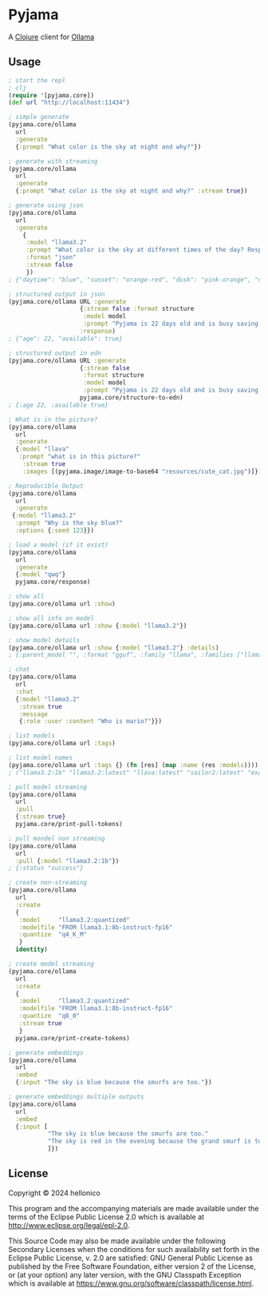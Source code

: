 # Pyjama

A [Clojure](https://clojure.org/) client for [Ollama](https://ollama.com/)

## Usage

```clojure
; start the repl
; clj
(require '[pyjama.core])
(def url "http://localhost:11434")

; simple generate
(pyjama.core/ollama 
  url
  :generate 
  {:prompt "What color is the sky at night and why?"})

; generate with streaming
(pyjama.core/ollama
  url
  :generate
  {:prompt "What color is the sky at night and why?" :stream true})

; generate using json
(pyjama.core/ollama 
  url 
  :generate
    {
     :model "llama3.2"
     :prompt "What color is the sky at different times of the day? Respond using JSON"
     :format "json"
     :stream false
     })
; {"daytime": "blue", "sunset": "orange-red", "dusk": "pink-orange", "night": "dark blue or black"}

; structured output in json
(pyjama.core/ollama URL :generate
                    {:stream false :format structure
                     :model model
                     :prompt "Pyjama is 22 days old and is busy saving the world."}
                    :response)
; {"age": 22, "available": true}

; structured output in edn
(pyjama.core/ollama URL :generate
                    {:stream false
                     :format structure
                     :model model
                     :prompt "Pyjama is 22 days old and is busy saving the world."}
                    pyjama.core/structure-to-edn)
; {:age 22, :available true}

; What is in the picture?
(pyjama.core/ollama 
  url 
  :generate
  {:model "llava"
   :prompt "what is in this picture?"
    :stream true
    :images [(pyjama.image/image-to-base64 "resources/cute_cat.jpg")]})

; Reproducible Output
(pyjama.core/ollama 
  url 
  :generate
 {:model "llama3.2"
  :prompt "Why is the sky blue?" 
  :options {:seed 123}})

; load a model (if it exist)
(pyjama.core/ollama 
  url 
  :generate 
  {:model "qwq"} 
  pyjama.core/response)

; show all
(pyjama.core/ollama url :show)

; show all info on model
(pyjama.core/ollama url :show {:model "llama3.2"})

; show model details
(pyjama.core/ollama url :show {:model "llama3.2"} :details)
; {:parent_model "", :format "gguf", :family "llama", :families ["llama"], :parameter_size "3.2B", :quantization_level "Q4_K_M"}

; chat
(pyjama.core/ollama
  url
  :chat
  {:model "llama3.2" 
   :stream true 
   :message 
   {:role :user :content "Who is mario?"}})

; list models
(pyjama.core/ollama url :tags)

; list model names
(pyjama.core/ollama url :tags {} (fn [res] (map :name (res :models))))
; ("llama3.2:1b" "llama3.2:latest" "llava:latest" "sailor2:latest" "exaone3.5:2.4b")

; pull model streaming
(pyjama.core/ollama
  url
  :pull
  {:stream true}
  pyjama.core/print-pull-tokens)

; pull mondel non streaming
(pyjama.core/ollama
  url
  :pull {:model "llama3.2:1b"})
; {:status "success"}

; create non-streaming
(pyjama.core/ollama
  url
  :create
  {
   :model     "llama3.2:quantized"
   :modelfile "FROM llama3.1:8b-instruct-fp16"
   :quantize  "q4_K_M"
   }
  identity)

; create model streaming
(pyjama.core/ollama
  url
  :create
  {
   :model     "llama3.2:quantized"
   :modelfile "FROM llama3.1:8b-instruct-fp16"
   :quantize  "q8_0"
   :stream true
   }
  pyjama.core/print-create-tokens)

; generate embeddings
(pyjama.core/ollama
  url
  :embed
  {:input "The sky is blue because the smurfs are too."})

; generate embeddings multiple outputs
(pyjama.core/ollama
  url
  :embed
  {:input [
           "The sky is blue because the smurfs are too."
           "The sky is red in the evening because the grand smurf is too."
           ]})
```


## License

Copyright © 2024 hellonico

This program and the accompanying materials are made available under the
terms of the Eclipse Public License 2.0 which is available at
http://www.eclipse.org/legal/epl-2.0.

This Source Code may also be made available under the following Secondary
Licenses when the conditions for such availability set forth in the Eclipse
Public License, v. 2.0 are satisfied: GNU General Public License as published by
the Free Software Foundation, either version 2 of the License, or (at your
option) any later version, with the GNU Classpath Exception which is available
at https://www.gnu.org/software/classpath/license.html.
